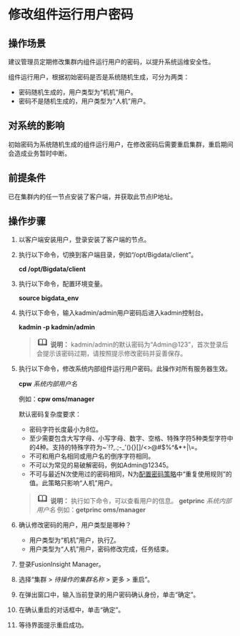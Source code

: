 # 修改组件运行用户密码<a name="admin_guide_000257"></a>

## 操作场景<a name="section8270252114334"></a>

建议管理员定期修改集群内组件运行用户的密码，以提升系统运维安全性。

组件运行用户，根据初始密码是否是系统随机生成，可分为两类：

-   密码随机生成的，用户类型为“机机”用户。
-   密码不是随机生成的，用户类型为“人机”用户。

## 对系统的影响<a name="section56325212114334"></a>

初始密码为系统随机生成的组件运行用户，在修改密码后需要重启集群，重启期间会造成业务暂时中断。

## 前提条件<a name="section57563713114334"></a>

已在集群内的任一节点安装了客户端，并获取此节点IP地址。

## 操作步骤<a name="section16111554520"></a>

1.  以客户端安装用户，登录安装了客户端的节点。
2.  执行以下命令，切换到客户端目录，例如“/opt/Bigdata/client”。

    **cd /opt/Bigdata/client**

3.  执行以下命令，配置环境变量。

    **source bigdata\_env**

4.  执行以下命令，输入kadmin/admin用户密码后进入kadmin控制台。

    **kadmin -p kadmin/admin**

    >![](public_sys-resources/icon-note.gif) **说明：** 
    >kadmin/admin的默认密码为“Admin@123”，首次登录后会提示该密码过期，请按照提示修改密码并妥善保存。

5.  执行以下命令，修改系统内部组件运行用户密码。此操作对所有服务器生效。

    **cpw** _系统内部用户名_

    例如：**cpw oms/manager**

    默认密码复杂度要求：

    -   密码字符长度最小为8位。
    -   至少需要包含大写字母、小写字母、数字、空格、特殊字符5种类型字符中的4种。支持的特殊字符为\~\`!?,.;-\_'\(\)\{\}\[\]/<\>@\#$%^&\*+|\\=。
    -   不可和用户名相同或用户名的倒序字符相同。
    -   不可以为常见的易破解密码，例如Admin@12345。
    -   不可与最近N次使用过的密码相同，N为[配置密码策略](配置密码策略.md)中“重复使用规则”的值。此策略只影响“人机”用户。

    >![](public_sys-resources/icon-note.gif) **说明：** 
    >执行如下命令，可以查看用户的信息。
    >**getprinc** _系统内部用户名_
    >例如：**getprinc oms/manager**

6.  确认修改密码的用户，用户类型是哪种？
    -   用户类型为“机机”用户，执行[7](#li22669737114334)。
    -   用户类型为“人机”用户，密码修改完成，任务结束。

7.  <a name="li22669737114334"></a>登录FusionInsight Manager。
8.  选择“集群 \>  _待操作的集群名称_  \> 更多 \> 重启”。
9.  在弹出窗口中，输入当前登录的用户密码确认身份，单击“确定”。
10. 在确认重启的对话框中，单击“确定”。
11. 等待界面提示重启成功。

